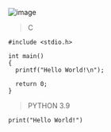 ![image](https://github.com/lufffe/Beecrowd/assets/90646635/d86beb25-2a72-4480-8d1d-213d699565a7)

>C
    
    #include <stdio.h>       
    
    int main() 
    {                                                  
      printf("Hello World!\n");
      
      return 0;      
    }      

>PYTHON 3.9

    print("Hello World!")

